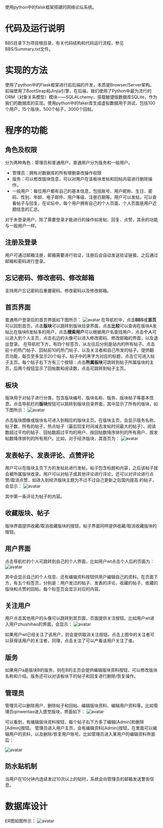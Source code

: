 使用python中的falsk框架搭建的网络论坛系统。

# 代码及运行说明
BBS目录下为项目根目录，有关代码结构和代码运行流程，参见BBS/Summary.txt文件。

# 实现的方法
使用了python中的Flask框架进行前后端的开发，本质是Browser/Server架构。前端使用了BootStrap和Jinjia引擎，在后端，我们使用了Python中最为流行的ORM（对象关系模型）模块——SQLALchemy，搭载敏捷版数据库SQLite，作为我们的数据库的实现。使用python中的faker库生成虚拟数据用于测试，包括100个用户，15个版块，500个帖子，3000个回帖。

# 程序的功能
## 角色及权限
分为两种角色：管理员和普通用户，普通用户分为版务和一般用户。
- 管理员：拥有对数据库的所有增删查改操作权限
- 版务：可以修改版块信息，可以对用户在该板块发帖和回帖内容进行删除操作。
- 一般用户：每位用户都有自己的基本信息，包括账号、用户昵称、生日、密码、性别、年龄、电子邮件、用户等级、注册日期等。用户可以发帖，可以查看帖子与回复。在论坛中，每个用户拥有自己的个人页面，个人页面是用户近期信息的汇总。

对于未登录用户，除了需要登录才能进行的操作如发帖、回复、点赞，其余的功能与一般用户一样。
## 注册及登录
用户可通过邮箱注册，邮箱需要进行验证，注册后会自动发送验证链接。之后通过邮箱和密码进行登录。
## 忘记密码、修改密码、修改邮箱
支持用户忘记密码后重置密码、修改密码以及修改邮箱。
## 首页界面
普通用户登录后的首页界面如下图所示：
![avatar](figure/home.png)
在导航栏中，点击**BBS**或**首页**可以回到首页，点击**版块**可以跳转到版块目录界面，点击**比较**可以查询在版块A发帖比在版块B发帖多的用户，点击**搜索用户**可以根据用户名查找用户，点击**个人**可以进入到个人主页，点击右边的头像可以进入修改密码、修改邮箱的界面，以及退出登录。
在导航栏下方，有四个标签页，从左往后分别是站内的所有帖子、点击前十的热门帖子、回帖前10的热门帖子、以及关注者和自己所发的帖子。提供翻页功能，每页至多显示20个帖子。帖子中的黑字为对应的标题，点击它可进入帖子主页。每个帖子右下方有三个按钮：点击**所属板块**可跳转到帖子所属版块的主页，后两个按钮显示了回帖数和阅读数，点击可跳转到帖子主页。
## 板块
版块用于对帖子进行分类，包含版块编号、版块名称、版务、版块帖子等基本信息。点击导航栏的**版块**按钮可以跳转到版块目录界面，其中显示了所有的版块，如下图所示：
![avatar](figure/board.png)

点击版块图像或版块名可进入到相应的版块主页。在版块主页，会显示版务名称、帖子数、所有的帖子、热点帖子（最后回复时间减去发帖时间最大的帖子）、阅读数超过平均的帖子、回帖数超过平均的用户、按回帖数降序排列的所有用户、按发帖数降序排列的所有用户。比如，对于经济版块，其首页为：
![avatar](figure/ecnomic_board.png)
## 发表帖子、发表评论、点赞评论
用户可以在版块主页下方的发帖处进行发帖，帖子包含标题和内容，之后该帖子就会被所属版块收录。用户可以对帖子或其他评论进行评论，还可以对评论进行点赞/取消点赞，如进入到经济版块主题为不过不过自己更新之后国内提高.的帖子，会显示：
![avatar](figure/post.png)

其中第一条评论为帖子的内容。
## 收藏版块、帖子
版块界面提供收藏/取消收藏版块的按钮，帖子界面同样提供收藏/取消收藏版块的按钮。
## 用户界面
点击导航栏的个人可跳转到自己的个人界面，比如用户wt点击个人后的页面为：
![avatar](figure/user.png)

其中会显示自己的个人信息、还有编辑资料按钮供用户编辑自己的资料。在页面下方，有五个标签页，分别是：用户发过的帖子、发表的评论、收藏的帖子、收藏的版块和点赞的回帖。每个标签页会显示对应的内容。
## 关注用户
用户点击其他用户的头像可以跳转到其页面，页面提供关注按钮。比如用户wt进入用户zhushihao的界面，会显示：
![avatar](figure/follower.png)

如果用户wt已经关注了该用户，则会提供取消关注按钮。点击上图中的关注者可以获得该用户的关注者，同理，点击关注了可以产看该用户关注了谁。
## 版务
如果用户a是版块B的版务，则在B的主页会提供编辑版块资料按钮，可以修改版块名称和介绍。版务还可以对该板块下的帖子和回复进行删除/恢复操作。
## 管理员
管理员可以删除用户、删除帖子和回帖、编辑版块资料、编辑用户资料等。比如管理员qinwentao进入感觉版块，界面如下：
![avatar](figure/admin_home.png)

可以看到，有编辑版块资料按钮，每个帖子右下方多了编辑[Admin]和删除[Admin]按钮。
管理员进入用户主页，会有编辑资料[Admin]按钮，在里面可以编辑用户的资料，以及删除/恢复用户账号。比如管理员进入某用户的编辑资料界面后：

![avatar](figure/admin_edit.png)
## 防水贴机制
当用户在10分钟内连续发过10次以上的帖时，系统会向管理员的邮箱发送警告信息。


# 数据库设计
ER图如图所示：
![avatar](figure/ER.png)
